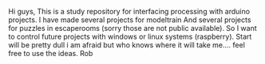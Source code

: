Hi  guys,
This is a study repository for interfacing processing with arduino projects. I have made several projects for modeltrain And several projects for
puzzles in escaperooms (sorry those are not public available). So I want to control future projects with windows or linux systems (raspberry). 
Start will be pretty dull i am afraid but who knows where it will take me.... feel free to use the ideas.
Rob
